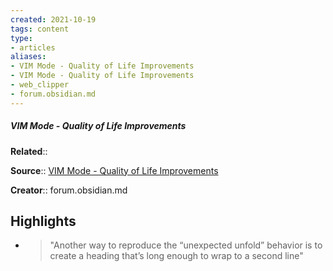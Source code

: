 ```yaml
---
created: 2021-10-19
tags: content
type: 
- articles
aliases:
- VIM Mode - Quality of Life Improvements
- VIM Mode - Quality of Life Improvements
- web_clipper
- forum.obsidian.md
---
```

##### VIM Mode - Quality of Life Improvements

**Related**:: 

**Source**:: [VIM Mode - Quality of Life Improvements](https://forum.obsidian.md/t/vim-mode-quality-of-life-improvements/429/69)

**Creator**:: forum.obsidian.md

## Highlights
- > "Another way to reproduce the “unexpected unfold” behavior is to create a heading that’s long enough to wrap to a second line" 

